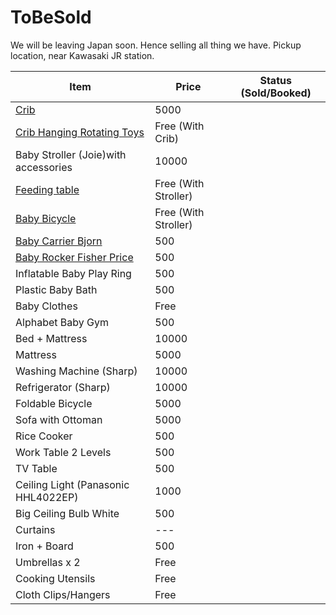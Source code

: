 # ToBeSold
We will be leaving Japan soon. Hence selling all thing we have.
Pickup location, near Kawasaki JR station.

| Item                                              | Price                | Status (Sold/Booked) |
| ------------------------------------------------- | -------------------- | -------------------- |
| [Crib](photos/Crib.jpg)                           | 5000                 |                      |
| [Crib Hanging Rotating Toys](photos/CribToy.jpg)  | Free (With Crib)     |                      |
| Baby Stroller (Joie)with accessories              | 10000                |
| [Feeding table](photos/FeedingChair.jpg)          | Free (With Stroller) |                      |
| [Baby Bicycle](photos/BabyBicycle.jpg)            | Free (With Stroller) |                      |
| [Baby Carrier Bjorn](photos/BabyCarrier.jpg)      | 500                  |                      |
| [Baby Rocker Fisher Price](photos/BabyRocker.jpg) | 500                  |                      |
| Inflatable Baby Play Ring                         | 500                  |
| Plastic Baby Bath                                 | 500                  |
| Baby Clothes                                      | Free                 |
| Alphabet Baby Gym                                 | 500                  |
| Bed + Mattress                                    | 10000                |
| Mattress                                          | 5000                 |
| Washing Machine (Sharp)                           | 10000                |
| Refrigerator (Sharp)                              | 10000                |
| Foldable Bicycle                                  | 5000                 |
| Sofa with Ottoman                                 | 5000                 |
| Rice Cooker                                       | 500                  |
| Work Table 2 Levels                               | 500                  |
| TV Table                                          | 500                  |
| Ceiling Light (Panasonic HHL4022EP)               | 1000                 |
| Big Ceiling Bulb White                            | 500                  |
| Curtains                                          | ---                  |
| Iron + Board                                      | 500                  |
| Umbrellas x 2                                     | Free                 |
| Cooking Utensils                                  | Free                 |
| Cloth Clips/Hangers                               | Free                 |
